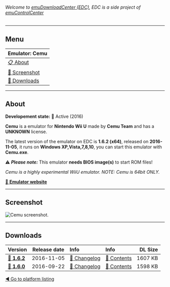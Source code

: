 ###### Welcome to [emuDownloadCenter (EDC)](https://github.com/PhoenixInteractiveNL/emuDownloadCenter/wiki/), EDC is a side project of [emuControlCenter](https://github.com/PhoenixInteractiveNL/emuControlCenter/wiki/)
***
## Menu
| **Emulator: Cemu** |
|:---------|
| [:clipboard: About](#about) |
| [:sunrise: Screenshot](#screen) |
| [:floppy_disk: Downloads](#downloads) |
***
## About
**Developement state:** :large_blue_circle: Active (2016)

**Cemu** is a emulator for **Nintendo Wii U** made by **Cemu Team** and has a **UNKNOWN** license.

The latest version of the emulator on EDC is **1.6.2 (x64)**, released on **2016-11-05**, it runs on **Windows XP,Vista,7,8,10**, you can start this emulator with **Cemu.exe**.

:warning: _**Please note:**_ This emulator **needs BIOS image(s)** to start ROM files!

_Cemu is a highly experimental WiiU emulator. NOTE: Cemu is 64bit ONLY._

[:link: **Emulator website**](http://cemu.info)
***
## Screenshot
![](https://raw.githubusercontent.com/PhoenixInteractiveNL/emuDownloadCenter/master/hooks/cemu/emulator_screen_01.jpg "Cemu screenshot.")
***
## Downloads
| Version  | Release date  | Info       | Info       | DL Size    |
|:---------|:-------------:|:-----------|:-----------|-----------:|
| [:floppy_disk: **1.6.2**](https://github.com/PhoenixInteractiveNL/edc-repo0005/raw/master/cemu/1.6.2.7z) | 2016-11-05 | [:page_facing_up: Changelog](https://github.com/PhoenixInteractiveNL/edc-repo0005/blob/master/cemu/1.6.2_changelog.txt) | [:mag_right: Contents](https://github.com/PhoenixInteractiveNL/edc-repo0005/blob/master/cemu/1.6.2_contents.txt) | 1607 KB |
| [:floppy_disk: **1.6.0**](https://github.com/PhoenixInteractiveNL/edc-repo0005/raw/master/cemu/1.6.0.7z) | 2016-09-22 | [:page_facing_up: Changelog](https://github.com/PhoenixInteractiveNL/edc-repo0005/blob/master/cemu/1.6.0_changelog.txt) | [:mag_right: Contents](https://github.com/PhoenixInteractiveNL/edc-repo0005/blob/master/cemu/1.6.0_contents.txt) | 1598 KB |

[:arrow_backward: Go to platform listing](https://github.com/PhoenixInteractiveNL/emuDownloadCenter/wiki/EDC-Platform-List)
